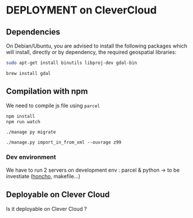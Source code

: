 # DEPLOYMENT on CleverCloud

## Dependencies

On Debian/Ubuntu, you are advised to install the following packages which will install, directly or by dependency, the required geospatial libraries:

```sh
sudo apt-get install binutils libproj-dev gdal-bin
```

```
brew install gdal
```

## Compilation with npm

We need to compile js file using `parcel`

```sh
npm install
npm run watch
```

```
./manage py migrate
```

```
./manage.py import_in_from_xml --ouvrage z99
```

### Dev environment

We have to run 2 servers on development env : parcel & python -> to be investiate ([honcho](https://honcho.readthedocs.io/en/latest/index.html), makefile…)

## Deployable on Clever Cloud

Is it deployable on Clever Cloud ?
